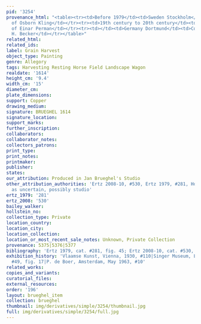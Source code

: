 ```yaml
---
pid: '3254'
provenance_html: "<table><tr><td>Before 1979</td><td>Sweden Stockholm</td><td>Collection
  of Osborn Kling</td></tr><tr><td>19th century to 20th century</td><td>Sweden Stockholm</td><td>Collection
  of Einar Perman</td></tr><tr><td></td><td>Germany Dortmund</td><td>Collection of
  H. Becker</td></tr></table>"
related_html: 
related_ids: 
label: Grain Harvest
object_type: Painting
genre: Allegory
tags: Harvesting Resting Horse Field Landscape Wagon
realdate: '1614'
height_cm: '9.4'
width_cm: '15'
diameter_cm: 
plate_dimensions: 
support: Copper
drawing_medium: 
signature: BRUEGHEL 1614
signature_location: 
support_marks: 
further_inscription: 
collaborators: 
collaborator_notes: 
collectors_patrons: 
print_type: 
print_notes: 
printmaker: 
publisher: 
states: 
our_attribution: Produced in Jan Brueghel's Studio
other_attribution_authorities: 'Ertz 2008-10, #530, Ertz 1979, #281, Honig database
  as uncertain, possibly studio'
ertz_1979: '281'
ertz_2008: '530'
bailey_walker: 
hollstein_no: 
collection_type: Private
location_country: 
location_city: 
location_collection: 
location_or_most_recent_sale_notes: Unknown, Private Collection
provenance: 5375|5376|5377
bibliography: 'Ertz 1979, cat. #281, fig. 45; Ertz 2008-10, cat. #530, pp. 1103-04'
exhibition_history: 'Vlaamse Kunst, Vienna, 1930, #110|Singer Museum, Laren, 1963,
  #49, fig. 17|P. de Boer, Amsterdam, May 1963, #10'
related_works: 
copies_and_variants: 
curatorial_files: 
external_resources: 
order: '196'
layout: brueghel_item
collection: brueghel
thumbnail: img/derivatives/simple/3254/thumbnail.jpg
full: img/derivatives/simple/3254/full.jpg
---
```

